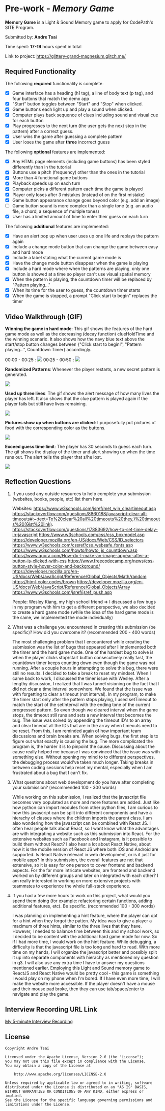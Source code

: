 # Pre-work - *Memory Game*

**Memory Game** is a Light & Sound Memory game to apply for CodePath's SITE Program. 

Submitted by: **Andre Tsai**

Time spent: **17-19** hours spent in total

Link to project: https://glittery-grand-magnesium.glitch.me/

## Required Functionality

The following **required** functionality is complete:

* [x] Game interface has a heading (h1 tag), a line of body text (p tag), and four buttons that match the demo app
* [x] "Start" button toggles between "Start" and "Stop" when clicked. 
* [x] Game buttons each light up and play a sound when clicked. 
* [x] Computer plays back sequence of clues including sound and visual cue for each button
* [x] Play progresses to the next turn (the user gets the next step in the pattern) after a correct guess. 
* [x] User wins the game after guessing a complete pattern
* [x] User loses the game after **three** incorrect guess

The following **optional** features are implemented:

* [x] Any HTML page elements (including game buttons) has been styled differently than in the tutorial
* [x] Buttons use a pitch (frequency) other than the ones in the tutorial
* [x] More than 4 functional game buttons
* [x] Playback speeds up on each turn
* [x] Computer picks a different pattern each time the game is played
* [x] Player only loses after 3 mistakes (instead of on the first mistake)
* [x] Game button appearance change goes beyond color (e.g. add an image)
* [ ] Game button sound is more complex than a single tone (e.g. an audio file, a chord, a sequence of multiple tones)
* [x] User has a limited amount of time to enter their guess on each turn

The following **additional** features are implemented:

* [x] Have an alert pop up when user uses up one life and replays the pattern again
* [x] Include a change mode button that can change the game between easy and hard mode
* [x] Include a label stating what the current game mode is
* [x] Have the change mode button disappear when the game is playing
* [x] Include a hard mode where when the patterns are playing, only one button is showed at a time so player can't use visual spatial memory
* [x] When the pattern is playing, the countdown timer will be replaced by "Pattern playing..." 
* [x] When its time for the user to guess, the countdown timer starts
* [x] When the game is stopped, a prompt "Click start to begin" replaces the timer

## Video Walkthrough (GIF)

**Winning the game in hard mode**: This gif shows the features of the hard game mode as well as the decreasing (decay function) clueHoldTime and the winning scenario. It also shows how the navy blue text above the start/stop button changes between {"Click start to begin!", "Pattern playing...", Countdown Timer} accordingly.

00:00 - 00:25 :
![](https://i.imgur.com/qB4C9J5.gif)
00:25 - 00:50 :
![](https://i.imgur.com/zS882xr.gif)

**Randomized Patterns**: Whenever the player restarts, a new secret pattern is generated.

![](https://i.imgur.com/vIid8Ui.gif)

**Used up three lives**: The gif shows the alert message of how many lives the player has left. It also shows that the clue pattern is played again if the player fails but still have lives remaining.

![](https://i.imgur.com/9uVQtvP.gif)

**Pictures show up when buttons are clicked**: I purposefully put pictures of food with the corresponding color as the buttons.

![](https://i.imgur.com/3y04jXT.gif)

**Exceed guess time limit**: The player has 30 seconds to guess each turn. The gif shows the display of the timer and alert showing up when the time runs out. The alert tells the player that s/he lost.

![](https://i.imgur.com/cHnl26f.gif)



## Reflection Questions
1. If you used any outside resources to help complete your submission (websites, books, people, etc) list them here. 

    Websites:
    https://www.w3schools.com/jsref/met_win_cleartimeout.asp
    https://stackoverflow.com/questions/8860188/javascript-clear-all-timeouts#:~:text=To%20clear%20all%20timeouts%20they,)%20timeouts%20(Gist%20link).
    https://stackoverflow.com/questions/17883692/how-to-set-time-delay-in-javascript
    https://www.w3schools.com/css/css_boxmodel.asp
    https://developer.mozilla.org/en-US/docs/Web/CSS/ID_selectors
    https://www.w3schools.com/cssref/css_websafe_fonts.asp
    https://www.w3schools.com/howto/howto_js_countdown.asp
    https://www.quora.com/How-do-I-make-an-image-appear-after-a-button-is-clicked-with-css
    https://www.freecodecamp.org/news/css-button-style-hover-color-and-background/
    https://developer.mozilla.org/en-US/docs/Web/JavaScript/Reference/Global_Objects/Math/random
    https://html-color.codes/brown
    https://developer.mozilla.org/en-US/docs/Web/JavaScript/Reference/Global_Objects/Array
    https://www.w3schools.com/jsref/jsref_push.asp
    
    People:
    Wesley Kiang, my high school friend => I discussed a few bugs in my program with him to get a different perspective, we also decided to create a hard game mode (while the idea of the hard game mode is the same, we implemented the mode individually)

2. What was a challenge you encountered in creating this submission (be specific)? How did you overcome it? (recommended 200 - 400 words) 

    The most challenging problem that I encountered while creating the submission was the list of bugs that appeared after I implemented both the timer and the hard game mode. One of the hardest bug to solve is when the player clicks stop/start button consecutively really fast, the countdown timer keeps counting down even though the game was not running. After a couple hours in attempting to solve this bug, there were still no results. 
    I decided to take a break to reset my mindset. When I came back to work, I discussed the timer issue with Wesley. After a lengthy discussion, I realized that I was tunnel visioning on the fact that I did not clear a time interval somewhere. We found that the issue was with forgetting to clear a timeout (not interval). In my program, to make the timer start only after the pattern stops playing, I used setTimeout to match the start of the setInterval with the ending tone of the current progressed pattern. So even though we cleared interval when the game stops, the timeout still runs and sets a new interval that becomes the bug. The issue was solved by appending the timeout ID's to an array and clearTimeout all the IDs that are in the array when timeouts need to be reset.
    From this, I am reminded again of how important team discussions and brain breaks are. When solving bugs, the first step is to figure out what exactly is causing the bug. The more complicated the program is, the harder it is to pinpoint the cause. Discussing about the cause really helped me because I was convinced that the issue was with something else. Without opening my mind to to different perspectives, the debugging process would've taken much longer. Taking breaks in between coding sessions help reset my mental, especially when I am frustrated about a bug that I can't fix.

3. What questions about web development do you have after completing your submission? (recommended 100 - 300 words) 

    While working on this submission, I realized that the javascript file becomes very populated as more and more features are added. Just like how python can import modules from other python files, I am curious to how this javascript can be split into different components and have a hierachy of classes where the children imports the parent class. 
    I am also wondering how the javascript can be combined with React JS. I often hear people talk about React, so I want know what the advantages are with integrating a website such as this submission into React. For the extensive websites such as Facebook and Instagram, is it possible to build them without React?
    I also hear a lot about React Native, about how it is the mobile version of React JS where both iOS and Android are supported. Is React Native relevant in web development, or is it just for mobile apps?
    In this submission, the overall features are not that extensive, so it is easy for one person to cover frontend and backend aspects. For the far more intricate websites, are frontend and backend worked on by different groups and later on integrated with each other? I am really interested in working on more extensive projects with teammates to experience the whole full-stack experience.

4. If you had a few more hours to work on this project, what would you spend them doing (for example: refactoring certain functions, adding additional features, etc). Be specific. (recommended 100 - 300 words) 

    I was planning on implementing a hint feature, where the player can opt for a hint when they forgot the patten. My idea was to give a player a maximum of three hints, similar to the three lives that they have. However, I needed to balance time between this and my school work, so I decided to be content with the additional hard game mode for now. So if I had more time, I would work on the hint feature.
    While debugging, a difficulty is that the javascript file is too long and hard to read. With more time on my hands, I will organize the javascript better and possibly split it up into separate components with hierachy as mentioned my question in q3.
    I will also use any extra time I have to answer my questions mentioned earlier. Employing this Light and Sound memory game to ReactJS and React Native would be pretty cool - this game is something I would play on my phone when I'm bored.
    If I have even more time, I will make the website more accessible. If the player doesn't have a mouse and their mouse pad broke, then they can use tab/space/enter to navigate and play the game.



## Interview Recording URL Link

[My 5-minute Interview Recording](https://northwestern.zoom.us/rec/share/13uJqoLULn44W7JkTOZf8UHa0y7AXZyP7g8s7mUnR7zhAoGy3s2FWZHeamMhvd2A.CiCa6-1L1OlBU85N)


## License

    Copyright Andre Tsai

    Licensed under the Apache License, Version 2.0 (the "License");
    you may not use this file except in compliance with the License.
    You may obtain a copy of the License at

        http://www.apache.org/licenses/LICENSE-2.0

    Unless required by applicable law or agreed to in writing, software
    distributed under the License is distributed on an "AS IS" BASIS,
    WITHOUT WARRANTIES OR CONDITIONS OF ANY KIND, either express or implied.
    See the License for the specific language governing permissions and
    limitations under the License.
